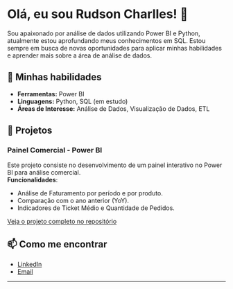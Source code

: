 # Olá, eu sou Rudson Charlles! 👋

Sou apaixonado por análise de dados utilizando Power BI e Python, atualmente estou aprofundando meus conhecimentos em SQL. Estou sempre em busca de novas oportunidades para aplicar minhas habilidades e aprender mais sobre a área de análise de dados.

## 🚀 Minhas habilidades
- **Ferramentas:** Power BI
- **Linguagens:** Python, SQL (em estudo)
- **Áreas de Interesse:** Análise de Dados, Visualização de Dados, ETL

## 🔭 Projetos
### **Painel Comercial - Power BI**
Este projeto consiste no desenvolvimento de um painel interativo no Power BI para análise comercial.  
**Funcionalidades**:
- Análise de Faturamento por período e por produto.
- Comparação com o ano anterior (YoY).
- Indicadores de Ticket Médio e Quantidade de Pedidos.

[Veja o projeto completo no repositório](https://github.com/Rudson-Charlles/Comercial.git)

## 📫 Como me encontrar
- [LinkedIn](https://www.linkedin.com/in/rudson-charlles-084795223/)
- [Email](mailto:rcharlles.dev@gmail.com)

---
